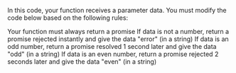In this code, your function receives a parameter data. You must modify the code below based on the following rules:

Your function must always return a promise
If data is not a number, return a promise rejected instantly and give the data "error" (in a string)
If data is an odd number, return a promise resolved 1 second later and give the data "odd" (in a string)
If data is an even number, return a promise rejected 2 seconds later and give the data "even" (in a string)